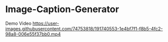 # Image-Caption-Generator


Demo Video 
https://user-images.githubusercontent.com/74753818/191740553-1e4bf7f1-f8b5-4fc2-98a8-006e55f37bb0.mp4

